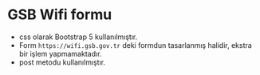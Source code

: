 # GSB Wifi formu
* css olarak Bootstrap 5 kullanılmıştır.
* Form `https://wifi.gsb.gov.tr` deki formdun tasarlanmış halidir, ekstra bir işlem yapmamaktadır.
* post metodu kullanılmıştır.